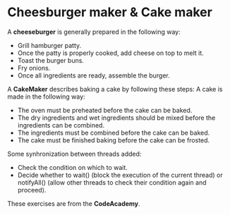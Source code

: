 # Cheesburger maker & Cake maker

A **cheeseburger** is generally prepared in the following way:

* Grill hamburger patty.
* Once the patty is properly cooked, add cheese on top to melt it.
* Toast the burger buns.
* Fry onions.
* Once all ingredients are ready, assemble the burger.

A **CakeMaker** describes baking a cake by following these steps: A cake is made in the following way:

* The oven must be preheated before the cake can be baked.
* The dry ingredients and wet ingredients should be mixed before the ingredients can be combined.
* The ingredients must be combined before the cake can be baked.
* The cake must be finished baking before the cake can be frosted.

Some synhronization between threads added:

* Check the condition on which to wait.
* Decide whether to wait() (block the execution of the current thread) or notifyAll() (allow other threads to check their condition again and proceed).

These exercises are from the **CodeAcademy**.